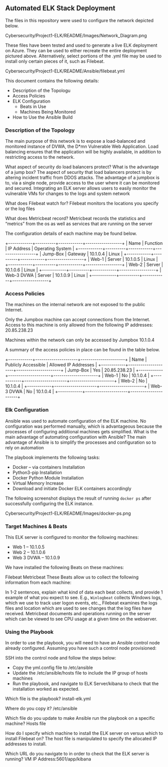 ## Automated ELK Stack Deployment

The files in this repository were used to configure the network depicted below.

Cybersecurity/Project1-ELK/README/Images/Network_Diagram.png


These files have been tested and used to generate a live ELK deployment on Azure. They can be used to either recreate the entire deployment pictured above. Alternatively, select portions of the .yml file may be used to install only certain pieces of it, such as Filebeat.

Cybersecurity/Project1-ELK/README/Ansible/filebeat.yml


This document contains the following details:
- Description of the Topologu
- Access Policies
- ELK Configuration
  - Beats in Use
  - Machines Being Monitored
- How to Use the Ansible Build

### Description of the Topology

The main purpose of this network is to expose a load-balanced and monitored instance of DVWA, the D*mn Vulnerable Web Application.
Load balancing ensures that the application will be highly available, in addition to restricting access to the network.

What aspect of security do load balancers protect? What is the advantage of a jump box?
The aspect of security that load balancers protect is by altering incident traffic from DDOS attacks. The advantage of a jumpbox is to, via a single node, provide access to the user where it can be monitored and secured.
Integrating an ELK server allows users to easily monitor the vulnerable VMs for changes to the logs and system network

What does Filebeat watch for?
Filebeat monitors the locations you specify or the log files

What does Metricbeat record?
Metricbeat records the statistics and “metrics” from the os as well as services that are running on the server

The configuration details of each machine may be found below.

+------------+----------+------------+------------------+
|    Name    | Function | IP Address | Operating System |
+------------+----------+------------+------------------+
| Jump-Box   | Gateway  | 10.1.0.4   | Linux            |
+------------+----------+------------+------------------+
| Web-1      | Server   | 10.1.0.5   | Linux            |
+------------+----------+------------+------------------+
| Web-2      | Server   | 10.1.0.6   | Linux            |
+------------+----------+------------+------------------+
| Web-3 DVWA | Server   | 10.1.0.9   | Linux            |
+------------+----------+------------+------------------+


### Access Policies

The machines on the internal network are not exposed to the public Internet. 

Only the Jumpbox machine can accept connections from the Internet. Access to this machine is only allowed from the following IP addresses:
20.85.238.23

Machines within the network can only be accessed by Jumpbox
10.1.0.4

A summary of the access policies in place can be found in the table below.

+------------+---------------------+----------------------+
|    Name    | Publicly Accessible | Allowed IP Addresses |
+------------+---------------------+----------------------+
| Jump-Box   | Yes                 | 20.85.238.23         |
+------------+---------------------+----------------------+
| Web-1      | No                  | 10.1.0.4             |
+------------+---------------------+----------------------+
| Web-2      | No                  | 10.1.0.4             |
+------------+---------------------+----------------------+
| Web-3 DVWA | No                  | 10.1.0.4             |
+------------+---------------------+----------------------+

### Elk Configuration

Ansible was used to automate configuration of the ELK machine. No configuration was performed manually, which is advantageous because the processes of configuring additional machines gets simplified.
What is the main advantage of automating configuration with Ansible?
The main advantage of Ansible is to simplify the processes and configuration so to rely on automation

The playbook implements the following tasks:

-	Docker – via containers Installation
-	Python3-pip Installation
-	Docker Python Module Installation
-	Virtual Memory Increase
-	Download and initiate Docker ELK containers accordingly 

The following screenshot displays the result of running `docker ps` after successfully configuring the ELK instance.

Cybersecurity/Project1-ELK/README/Images/docker-ps.png


### Target Machines & Beats
This ELK server is configured to monitor the following machines:
-	Web 1 – 10.1.0.5
-	Web 2 – 10.1.0.6
-	Web 3 DVWA – 10.1.0.9

We have installed the following Beats on these machines:

Filebeat
Metricbeat
These Beats allow us to collect the following information from each machine:

In 1-2 sentences, explain what kind of data each beat collects, and provide 1 example of what you expect to see. E.g., `Winlogbeat` collects Windows logs, which we use to track user logon events, etc._
Filebeat examines the logs files and location which are used to see changes that the log files have received.  Metricbeat documents and operations running on the server which can be viewed to see CPU usage at a given time on the webserver. 

### Using the Playbook

In order to use the playbook, you will need to have an Ansible control node already configured. Assuming you have such a control node provisioned: 

SSH into the control node and follow the steps below:
- Copy the yml.config file to /etc/ansible
- Update the /etc/ansible/hosts file to include the IP group of hosts machines
- Run the playbook, and navigate to ELK Server/kibana to check that the installation worked as expected.

Which file is the playbook? install-elk.yml 

Where do you copy it? /etc/ansible

Which file do you update to make Ansible run the playbook on a specific machine? Hosts file 

How do I specify which machine to install the ELK server on versus which to install Filebeat on? The host file is manipulated to specify the allocated IP addresses to install. 

Which URL do you navigate to in order to check that the ELK server is running? VM IP Address:5601/app/kibana

